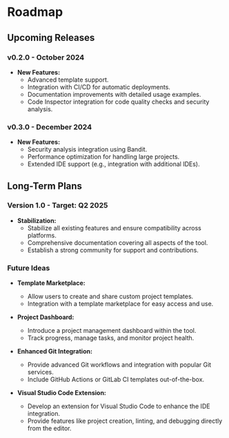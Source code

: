 # Roadmap

## Upcoming Releases

### v0.2.0 - October 2024

- **New Features:**
  - Advanced template support.
  - Integration with CI/CD for automatic deployments.
  - Documentation improvements with detailed usage examples.
  - Code Inspector integration for code quality checks and security analysis.

### v0.3.0 - December 2024

- **New Features:**
  - Security analysis integration using Bandit.
  - Performance optimization for handling large projects.
  - Extended IDE support (e.g., integration with additional IDEs).

## Long-Term Plans

### Version 1.0 - Target: Q2 2025

- **Stabilization:**
  - Stabilize all existing features and ensure compatibility across platforms.
  - Comprehensive documentation covering all aspects of the tool.
  - Establish a strong community for support and contributions.

### Future Ideas

- **Template Marketplace:**
  - Allow users to create and share custom project templates.
  - Integration with a template marketplace for easy access and use.

- **Project Dashboard:**
  - Introduce a project management dashboard within the tool.
  - Track progress, manage tasks, and monitor project health.

- **Enhanced Git Integration:**
  - Provide advanced Git workflows and integration with popular Git services.
  - Include GitHub Actions or GitLab CI templates out-of-the-box.

- **Visual Studio Code Extension:**
  - Develop an extension for Visual Studio Code to enhance the IDE integration.
  - Provide features like project creation, linting, and debugging directly from the editor.
